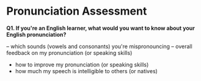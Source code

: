 # Pronunciation Assessment

**Q1. If you're an English learner, what would you want to know about your English pronunciation?** 

– which sounds (vowels and consonants) you're mispronouncing
– overall feedback on my pronunciation (or speaking skills) 
- how to improve my pronunciation (or speaking skills)
- how much my speech is intelligible to others (or natives)

